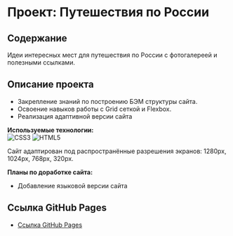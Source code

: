 # Проект: Путешествия по России

Содержание
---
Идеи интересных мест для путешествия по России с фотогалереей и полезными ссылками.

Описание проекта
---
* Закрепление знаний по построению БЭМ структуры сайта.
* Освоение навыков работы с Grid сеткой и Flexbox.
* Реализация адаптивной версии сайта


**Используемые технологии:**  
![CSS3](https://img.shields.io/badge/css3-%231572B6.svg?style=for-the-badge&logo=css3&logoColor=white) ![HTML5](https://img.shields.io/badge/html5-%23E34F26.svg?style=for-the-badge&logo=html5&logoColor=white)

Сайт адаптирован под распространённые разрешения экранов: 1280px, 1024px, 768px, 320px.

**Планы по доработке сайта:**
* Добавление языковой версии сайта

Ссылка GitHub Pages
---
* [Ссылка GitHub Pages](https://lanna94.github.io/russian-travel/)

